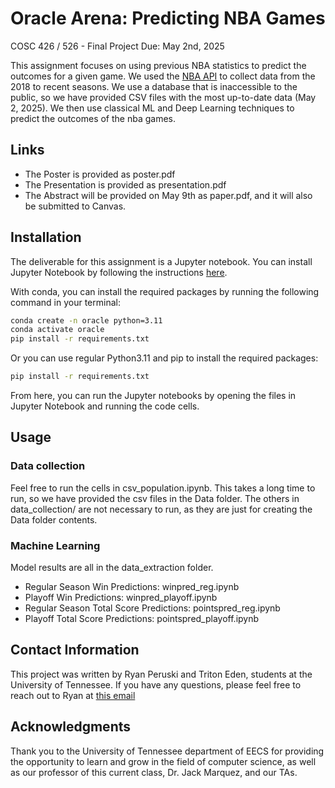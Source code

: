 # Oracle Arena: Predicting NBA Games

COSC 426 / 526 - Final Project
Due: May 2nd, 2025

This assignment focuses on using previous NBA statistics to predict the outcomes for a given game. We used the [NBA API](https://github.com/swar/nba_api) to collect data from the 2018 to recent seasons. We use a database that is inaccessible to the public, so we have provided CSV files with the most up-to-date data (May 2, 2025). We then use classical ML and Deep Learning techniques to predict the outcomes of the nba games.

## Links

- The Poster is provided as poster.pdf
- The Presentation is provided as presentation.pdf
- The Abstract will be provided on May 9th as paper.pdf, and it will also be submitted to Canvas.

## Installation

The deliverable for this assignment is a Jupyter notebook. You can install Jupyter Notebook by following the instructions [here](https://jupyter.org/install).

With conda, you can install the required packages by running the following command in your terminal:

```bash
conda create -n oracle python=3.11 
conda activate oracle
pip install -r requirements.txt
```

Or you can use regular Python3.11 and pip to install the required packages:

```bash
pip install -r requirements.txt
```

From here, you can run the Jupyter notebooks by opening the files in Jupyter Notebook and running the code cells.

## Usage

### Data collection

Feel free to run the cells in csv_population.ipynb. This takes a long time to run, so we have provided the csv files in the Data folder. The others in data_collection/ are not necessary to run, as they are just for creating the Data folder contents.

### Machine Learning

Model results are all in the data_extraction folder.

- Regular Season Win Predictions: winpred_reg.ipynb
- Playoff Win Predictions: winpred_playoff.ipynb
- Regular Season Total Score Predictions: pointspred_reg.ipynb
- Playoff Total Score Predictions: pointspred_playoff.ipynb

## Contact Information

This project was written by Ryan Peruski and Triton Eden, students at the University of Tennessee. If you have any questions, please feel free to reach out to Ryan at [this email](mailto:yhg461@vols.utk.edu)

## Acknowledgments

Thank you to the University of Tennessee department of EECS for providing the opportunity to learn and grow in the field of computer science, as well as our professor of this current class, Dr. Jack Marquez, and our TAs.
